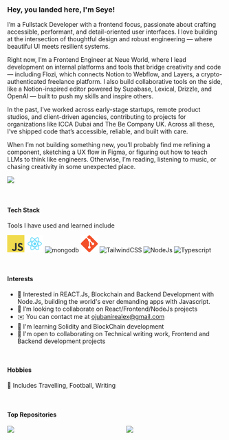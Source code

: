 ### Hey, you landed here, I'm Seye!

I’m a Fullstack Developer with a frontend focus, passionate about crafting accessible, performant, and detail-oriented user interfaces. I love building at the intersection of thoughtful design and robust engineering — where beautiful UI meets resilient systems.

Right now, I’m a Frontend Engineer at Neue World, where I lead development on internal platforms and tools that bridge creativity and code — including Flozi, which connects Notion to Webflow, and Layers, a crypto-authenticated freelance platform. I also build collaborative tools on the side, like a Notion-inspired editor powered by Supabase, Lexical, Drizzle, and OpenAI — built to push my skills and inspire others.

In the past, I’ve worked across early-stage startups, remote product studios, and client-driven agencies, contributing to projects for organizations like ICCA Dubai and The Be Company UK. Across all these, I’ve shipped code that’s accessible, reliable, and built with care.

When I’m not building something new, you’ll probably find me refining a component, sketching a UX flow in Figma, or figuring out how to teach LLMs to think like engineers. Otherwise, I’m reading, listening to music, or chasing creativity in some unexpected place.

<a href="https://www.twitter.com/aexidaCoulter" target="_blank" rel="noreferrer"><img src="https://img.shields.io/twitter/follow/aexiedaCoulter?logo=twitter&style=for-the-badge&color=14b8a6&labelColor=1c1917"/></a>

<br />

#### Tech Stack

Tools I have used and learned include
<p>
<img height="40" src="https://raw.githubusercontent.com/github/explore/80688e429a7d4ef2fca1e82350fe8e3517d3494d/topics/javascript/javascript.png" alt="javascript">
<img height="40" src="https://raw.githubusercontent.com/github/explore/80688e429a7d4ef2fca1e82350fe8e3517d3494d/topics/react/react.png" alt="react">
<img height="40" src="https://encrypted-tbn0.gstatic.com/images?q=tbn%3AANd9GcSTTzPAw-55ssm1Im594xYZ9eRQu2JylrkYLg&usqp=CAU" alt="mongodb">
<img height="40" src="https://raw.githubusercontent.com/devicons/devicon/master/icons/git/git-original.svg" alt="git">
<img src="https://raw.githubusercontent.com/danielcranney/readme-generator/main/public/icons/skills/tailwindcss-colored.svg" width="36" height="36" alt="TailwindCSS" />
<img src="https://cdn.jsdelivr.net/gh/devicons/devicon/icons/nodejs/nodejs-original-wordmark.svg" width="36" height="36" alt="NodeJs"/>
<img src="https://cdn.jsdelivr.net/gh/devicons/devicon/icons/typescript/typescript-original.svg" width="36" height="36" alt="Typescript"/>      
<p/>

<br />

#### Interests

- 👀 Interested in REACT.Js, Blockchain and Backend Development with Node.Js, building the world's ever demanding apps with Javascript.
- 💞️ I’m looking to collaborate on React/Frontend/NodeJs projects
- ✉️  You can contact me at ojubanirealex@gmail.com
- 🧠  I'm learning Solidity and BlockChain development
- 🤝  I'm open to collaborating on Technical writing work, Frontend and Backend development projects

<br />

#### Hobbies

🚀 Includes Travelling, Football, Writing

<br />

<!-- #### Stats

[![Seye's GitHub stats](https://github-readme-stats.vercel.app/api?username=SeyeAlexander&show_icons=true&theme=vue-dark)](https://github.com/SeyeAlexander/github-readme-stats)

[![Top Langs](https://github-readme-stats.vercel.app/api/top-langs/?username=SeyeAlexander&layout=compact&show_icons=true&theme=dracula)](https://github.com/SeyeAlexander/github-readme-stats)

<br /> -->

#### Top Repositories

<div align="flex">
<a href="https://github.com/SeyeAlexander/Musica" align="left"><img align="left" width="45%" src="https://github-readme-stats.vercel.app/api/pin/?username=SeyeAlexander&repo=Musica&title_color=14b8a6&text_color=ffffff&icon_color=14b8a6&bg_color=1c1917&hide_border=true&locale=en" /></a>

<a href="https://github.com/SeyeAlexander/FootVille" align="right"><img align="right" width="45%" src="https://github-readme-stats.vercel.app/api/pin/?username=SeyeAlexander&repo=FootVille&title_color=14b8a6&text_color=ffffff&icon_color=14b8a6&bg_color=1c1917&hide_border=true&locale=en" /></a>
</div>

<!---
SeyeAlexander/SeyeAlexander is a ✨ special ✨ repository because its `README.md` (this file) appears on your GitHub profile.
You can click the Preview link to take a look at your changes.
--->

